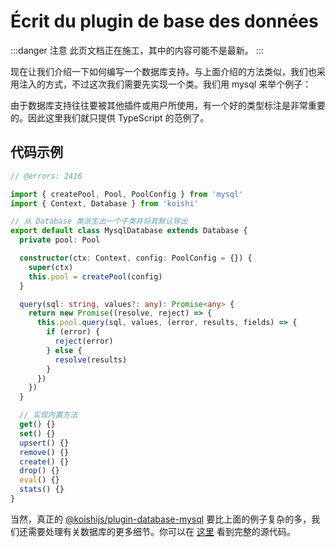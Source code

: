 # Écrit du plugin de base des données

:::danger 注意
此页文档正在施工，其中的内容可能不是最新。
:::

现在让我们介绍一下如何编写一个数据库支持。与上面介绍的方法类似，我们也采用注入的方式，不过这次我们需要先实现一个类。我们用 mysql 来举个例子：

由于数据库支持往往要被其他插件或用户所使用，有一个好的类型标注是非常重要的。因此这里我们就只提供 TypeScript 的范例了。

## 代码示例

```ts no-extra-header
// @errors: 2416

import { createPool, Pool, PoolConfig } from 'mysql'
import { Context, Database } from 'koishi'

// 从 Database 类派生出一个子类并将其默认导出
export default class MysqlDatabase extends Database {
  private pool: Pool

  constructor(ctx: Context, config: PoolConfig = {}) {
    super(ctx)
    this.pool = createPool(config)
  }

  query(sql: string, values?: any): Promise<any> {
    return new Promise((resolve, reject) => {
      this.pool.query(sql, values, (error, results, fields) => {
        if (error) {
          reject(error)
        } else {
          resolve(results)
        }
      })
    })
  }

  // 实现内置方法
  get() {}
  set() {}
  upsert() {}
  remove() {}
  create() {}
  drop() {}
  eval() {}
  stats() {}
}
```

当然，真正的 [@koishijs/plugin-database-mysql](../../plugins/database/mysql.md) 要比上面的例子复杂的多，我们还需要处理有关数据库的更多细节。你可以在 [这里](https://github.com/koishijs/koishi/tree/master/plugins/database/mysql) 看到完整的源代码。
